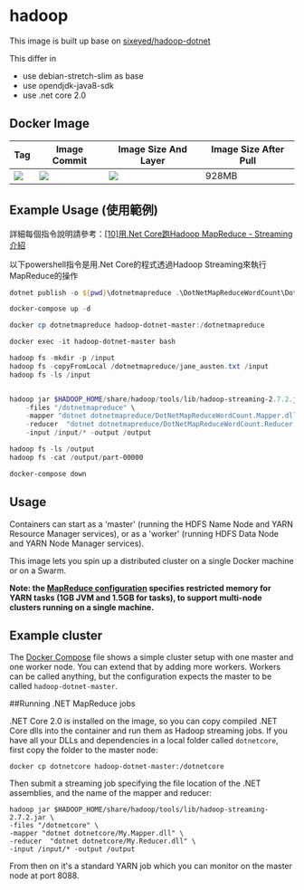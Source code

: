 # hadoop

This image is built up base on [sixeyed/hadoop-dotnet](https://hub.docker.com/r/sixeyed/hadoop-dotnet/)

This differ in 
- use debian-stretch-slim as base
- use opendjdk-java8-sdk
- use .net core 2.0

## Docker Image

| Tag | Image Commit | Image Size And Layer | Image Size After Pull|
|-----|--------------|----------------------|----------------------|
| [![](https://images.microbadger.com/badges/version/alantsai/hadoop:2.7.2-dotnetcore2.0-stretch_slim.svg)](https://microbadger.com/images/alantsai/hadoop:2.7.2-dotnetcore2.0-stretch_slim "Get your own version badge on microbadger.com") | [![](https://images.microbadger.com/badges/commit/alantsai/hadoop:2.7.2-dotnetcore2.0-stretch_slim.svg)](https://microbadger.com/images/alantsai/hadoop:2.7.2-dotnetcore2.0-stretch_slim "Get your own commit badge on microbadger.com") | [![](https://images.microbadger.com/badges/image/alantsai/hadoop:2.7.2-dotnetcore2.0-stretch_slim.svg)](https://microbadger.com/images/alantsai/hadoop:2.7.2-dotnetcore2.0-stretch_slim "Get your own image badge on microbadger.com") | 928MB |

## Example Usage (使用範例)

詳細每個指令說明請參考：[[10]用.Net Core跑Hadoop MapReduce - Streaming介紹](https://github.com/alantsai/blog-data-science-series/tree/master/src/chapter-10-dotnet-mapreduce#10%E7%94%A8net-core%E8%B7%91hadoop-mapreduce---streaming%E4%BB%8B%E7%B4%B9)

以下powershell指令是用.Net Core的程式透過Hadoop Streaming來執行MapReduce的操作

```powershell
dotnet publish -o ${pwd}\dotnetmapreduce .\DotNetMapReduceWordCount\DotNetMapReduceWordCount.sln

docker-compose up -d

docker cp dotnetmapreduce hadoop-dotnet-master:/dotnetmapreduce

docker exec -it hadoop-dotnet-master bash

hadoop fs -mkdir -p /input
hadoop fs -copyFromLocal /dotnetmapreduce/jane_austen.txt /input
hadoop fs -ls /input


hadoop jar $HADOOP_HOME/share/hadoop/tools/lib/hadoop-streaming-2.7.2.jar \
	-files "/dotnetmapreduce" \
	-mapper "dotnet dotnetmapreduce/DotNetMapReduceWordCount.Mapper.dll" \
	-reducer  "dotnet dotnetmapreduce/DotNetMapReduceWordCount.Reducer.dll" \
	-input /input/* -output /output

hadoop fs -ls /output
hadoop fs -cat /output/part-00000

docker-compose down
```

## Usage

Containers can start as a 'master' (running the HDFS Name Node and YARN Resource Manager services), or as a 'worker' (running HDFS Data Node and YARN Node Manager services).

This image lets you spin up a distributed cluster on a single Docker machine or on a Swarm.

**Note: the [MapReduce configuration](conf/mapred-site.xml) specifies restricted memory for YARN tasks (1GB JVM and 1.5GB for tasks), to support multi-node clusters running on a single machine.**

## Example cluster

The [Docker Compose](docker-compose.yml) file shows a simple cluster setup with one master and one worker node. You can extend that by adding more workers. Workers can be called anything, but the configuration expects the master to be called `hadoop-dotnet-master`.

##Running .NET MapReduce jobs

.NET Core 2.0 is installed on the image, so you can copy compiled .NET Core dlls into the container and run them as Hadoop streaming jobs. If you have all your DLLs and dependencies in a local folder called `dotnetcore`, first copy the folder to the master node:

```
docker cp dotnetcore hadoop-dotnet-master:/dotnetcore
```

Then submit a streaming job specifying the file location of the .NET assemblies, and the name of the mapper and reducer:

```
hadoop jar $HADOOP_HOME/share/hadoop/tools/lib/hadoop-streaming-2.7.2.jar \
-files "/dotnetcore" \
-mapper "dotnet dotnetcore/My.Mapper.dll" \
-reducer  "dotnet dotnetcore/My.Reducer.dll" \
-input /input/* -output /output
```

From then on it's a standard YARN job which you can monitor on the master node at port 8088.
